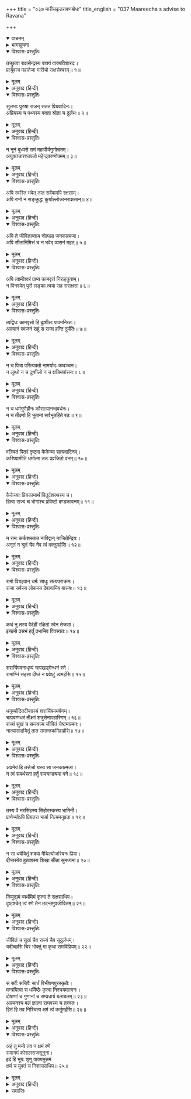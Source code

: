 +++
title = "०३७ मारीचकृतरावणबोधः"
title_english = "037 Maareecha s advise to Ravana"

+++
<details open><summary>वाचनम्</summary>
<div caption="श्रीराम-हरिसीताराममूर्ति-घनपाठिभ्यां वचनम्" class="audioEmbed" src="https://archive.org/download/Ramayana-recitation-Sriram-harisItArAmamUrti-Ghanapaati-v2/Kanda_3/Kanda_3_ARK-037-Maarichakruthaha_Ravana_Bodhaha.mp3"></div>
</details>

<details><summary>भागसूचना</summary>

37. मारीचका रावणको श्रीरामचन्द्रजीके गुण और प्रभाव बताकर सीताहरणके उद्योगसे रोकना
</details>

<details open><summary>विश्वास-प्रस्तुतिः</summary>

तच्छ्रुत्वा राक्षसेन्द्रस्य वाक्यं वाक्यविशारदः।  
प्रत्युवाच महातेजा मारीचो राक्षसेश्वरम्॥ १॥
</details>

<details><summary>मूलम्</summary>

तच्छ्रुत्वा राक्षसेन्द्रस्य वाक्यं वाक्यविशारदः।  
प्रत्युवाच महातेजा मारीचो राक्षसेश्वरम्॥ १॥
</details>

<details><summary>अनुवाद (हिन्दी)</summary>

राक्षसराज रावणकी पूर्वोक्त बात सुनकर बातचीत करनेमें कुशल महातेजस्वी मारीचने उसे इस प्रकार उत्तर दिया—॥ १॥
</details>

<details open><summary>विश्वास-प्रस्तुतिः</summary>

सुलभाः पुरुषा राजन् सततं प्रियवादिनः।  
अप्रियस्य च पथ्यस्य वक्ता श्रोता च दुर्लभः॥ २॥
</details>

<details><summary>मूलम्</summary>

सुलभाः पुरुषा राजन् सततं प्रियवादिनः।  
अप्रियस्य च पथ्यस्य वक्ता श्रोता च दुर्लभः॥ २॥
</details>

<details><summary>अनुवाद (हिन्दी)</summary>

‘राजन्! सदा प्रिय वचन बोलनेवाले पुरुष तो सर्वत्र सुलभ होते हैं; परंतु जो अप्रिय होनेपर भी हितकर हो, ऐसी बातके कहने और सुननेवाले दोनों ही दुर्लभ हैं॥ २॥
</details>

<details open><summary>विश्वास-प्रस्तुतिः</summary>

न नूनं बुध्यसे रामं महावीर्यगुणोन्नतम्।  
अयुक्तचारश्चपलो महेन्द्रवरुणोपमम्॥ ३॥
</details>

<details><summary>मूलम्</summary>

न नूनं बुध्यसे रामं महावीर्यगुणोन्नतम्।  
अयुक्तचारश्चपलो महेन्द्रवरुणोपमम्॥ ३॥
</details>

<details><summary>अनुवाद (हिन्दी)</summary>

‘तुम कोई गुप्तचर तो रखते नहीं और तुम्हारा हृदय भी बहुत ही चञ्चल है; अतः निश्चय ही तुम श्रीरामचन्द्रजीको बिलकुल नहीं जानते। वे पराक्रमोचित गुणोंमें बहुत बढ़े-चढ़े तथा इन्द्र और वरुणके समान हैं॥ ३॥
</details>

<details open><summary>विश्वास-प्रस्तुतिः</summary>

अपि स्वस्ति भवेत् तात सर्वेषामपि रक्षसाम्।  
अपि रामो न सङ्क्रुद्धः कुर्याल्लोकानराक्षसान्॥ ४॥
</details>

<details><summary>मूलम्</summary>

अपि स्वस्ति भवेत् तात सर्वेषामपि रक्षसाम्।  
अपि रामो न सङ्क्रुद्धः कुर्याल्लोकानराक्षसान्॥ ४॥
</details>

<details><summary>अनुवाद (हिन्दी)</summary>

‘तात! मैं तो यही चाहता हूँ कि समस्त राक्षसोंका कल्याण हो। कहीं ऐसा न हो कि श्रीरामचन्द्रजी अत्यन्त कुपित हो समस्त लोकोंको राक्षसोंसे शून्य कर दें?॥ ४॥
</details>

<details open><summary>विश्वास-प्रस्तुतिः</summary>

अपि ते जीवितान्ताय नोत्पन्ना जनकात्मजा।  
अपि सीतानिमित्तं च न भवेद् व्यसनं महत्॥ ५॥
</details>

<details><summary>मूलम्</summary>

अपि ते जीवितान्ताय नोत्पन्ना जनकात्मजा।  
अपि सीतानिमित्तं च न भवेद् व्यसनं महत्॥ ५॥
</details>

<details><summary>अनुवाद (हिन्दी)</summary>

‘जनकनन्दिनी सीता तुम्हारे जीवनका अन्त करनेके लिये तो नहीं उत्पन्न हुई है? कहीं ऐसा न हो कि सीताके कारण तुम्हारे ऊपर कोई बहुत बड़ा सङ्कट आ जाय?॥ ५॥
</details>

<details open><summary>विश्वास-प्रस्तुतिः</summary>

अपि त्वामीश्वरं प्राप्य कामवृत्तं निरङ्कुशम्।  
न विनश्येत् पुरी लङ्का त्वया सह सराक्षसा॥ ६॥
</details>

<details><summary>मूलम्</summary>

अपि त्वामीश्वरं प्राप्य कामवृत्तं निरङ्कुशम्।  
न विनश्येत् पुरी लङ्का त्वया सह सराक्षसा॥ ६॥
</details>

<details><summary>अनुवाद (हिन्दी)</summary>

‘तुम-जैसे स्वेच्छाचारी और उच्छृङ्खल राजाको पाकर लङ्कापुरी तुम्हारे और राक्षसोंके साथ ही नष्ट न हो जाय?॥ ६॥
</details>

<details open><summary>विश्वास-प्रस्तुतिः</summary>

त्वद्विधः कामवृत्तो हि दुःशीलः पापमन्त्रितः।  
आत्मानं स्वजनं राष्ट्रं स राजा हन्ति दुर्मतिः॥ ७॥
</details>

<details><summary>मूलम्</summary>

त्वद्विधः कामवृत्तो हि दुःशीलः पापमन्त्रितः।  
आत्मानं स्वजनं राष्ट्रं स राजा हन्ति दुर्मतिः॥ ७॥
</details>

<details><summary>अनुवाद (हिन्दी)</summary>

‘जो राजा तुम्हारे समान दुराचारी, स्वेच्छाचारी, पापपूर्ण विचार रखनेवाला और खोटी बुद्धिवाला होता है, वह अपना, अपने स्वजनोंका तथा समूचे राष्ट्रका भी विनाश कर डालता है॥ ७॥
</details>

<details open><summary>विश्वास-प्रस्तुतिः</summary>

न च पित्रा परित्यक्तो नामर्यादः कथञ्चन।  
न लुब्धो न च दुःशीलो न च क्षत्रियपांसनः॥ ८॥
</details>

<details><summary>मूलम्</summary>

न च पित्रा परित्यक्तो नामर्यादः कथञ्चन।  
न लुब्धो न च दुःशीलो न च क्षत्रियपांसनः॥ ८॥
</details>

<details><summary>अनुवाद (हिन्दी)</summary>

‘श्रीरामचन्द्रजी न तो पिताद्वारा त्यागे या निकाले गये हैं, न उन्होंने धर्मकी मर्यादाका किसी तरह त्याग किया है, न वे लोभी, न दूषित आचार-विचारवाले और न क्षत्रियकुल-कलङ्क ही हैं॥ ८॥
</details>

<details open><summary>विश्वास-प्रस्तुतिः</summary>

न च धर्मगुणैर्हीनः कौसल्यानन्दवर्धनः।  
न च तीक्ष्णो हि भूतानां सर्वभूतहिते रतः॥ ९॥
</details>

<details><summary>मूलम्</summary>

न च धर्मगुणैर्हीनः कौसल्यानन्दवर्धनः।  
न च तीक्ष्णो हि भूतानां सर्वभूतहिते रतः॥ ९॥
</details>

<details><summary>अनुवाद (हिन्दी)</summary>

‘कौसल्याका आनन्द बढ़ानेवाले श्रीराम धर्मसम्बन्धी गुणोंसे हीन नहीं हुए हैं। उनका स्वभाव भी किसी प्राणीके प्रति तीखा नहीं है। वे सदा समस्त प्राणियोंके हितमें ही तत्पर रहते हैं॥ ९॥
</details>

<details open><summary>विश्वास-प्रस्तुतिः</summary>

वञ्चितं पितरं दृष्ट्वा कैकेय्या सत्यवादिनम्।  
करिष्यामीति धर्मात्मा ततः प्रव्रजितो वनम्॥ १०॥
</details>

<details><summary>मूलम्</summary>

वञ्चितं पितरं दृष्ट्वा कैकेय्या सत्यवादिनम्।  
करिष्यामीति धर्मात्मा ततः प्रव्रजितो वनम्॥ १०॥
</details>

<details><summary>अनुवाद (हिन्दी)</summary>

‘रानी कैकेयीने पिताको धोखेमें डालकर मेरे वनवासका वर माँग लिया—यह देखकर धर्मात्मा श्रीरामने मन-ही-मन यह निश्चय किया कि मैं पिताको सत्यवादी बनाऊँगा (उनके दिये हुए वर या वचनको पूरा करूँगा); इस निश्चयके अनुसार वे स्वयं ही वनको चल दिये॥ १०॥
</details>

<details open><summary>विश्वास-प्रस्तुतिः</summary>

कैकेय्याः प्रियकामार्थं पितुर्दशरथस्य च।  
हित्वा राज्यं च भोगांश्च प्रविष्टो दण्डकावनम्॥ ११॥
</details>

<details><summary>मूलम्</summary>

कैकेय्याः प्रियकामार्थं पितुर्दशरथस्य च।  
हित्वा राज्यं च भोगांश्च प्रविष्टो दण्डकावनम्॥ ११॥
</details>

<details><summary>अनुवाद (हिन्दी)</summary>

‘माता कैकेयी और पिता राजा दशरथका प्रिय करनेकी इच्छासे ही वे स्वयं राज्य और भोगोंका परित्याग करके दण्डकवनमें प्रविष्ट हुए हैं॥ ११॥
</details>

<details open><summary>विश्वास-प्रस्तुतिः</summary>

न रामः कर्कशस्तात नाविद्वान् नाजितेन्द्रियः।  
अनृतं न श्रुतं चैव नैव त्वं वक्तुमर्हसि॥ १२॥
</details>

<details><summary>मूलम्</summary>

न रामः कर्कशस्तात नाविद्वान् नाजितेन्द्रियः।  
अनृतं न श्रुतं चैव नैव त्वं वक्तुमर्हसि॥ १२॥
</details>

<details><summary>अनुवाद (हिन्दी)</summary>

‘तात! श्रीराम क्रूर नहीं हैं। वे मूर्ख और अजितेन्द्रिय भी नहीं हैं। श्रीराममें मिथ्याभाषणका दोष मैंने कभी नहीं सुना है; अतः उनके विषयमें तुम्हें ऐसी उलटी बातें कभी नहीं कहनी चाहिये॥ १२॥
</details>

<details open><summary>विश्वास-प्रस्तुतिः</summary>

रामो विग्रहवान् धर्मः साधुः सत्यपराक्रमः।  
राजा सर्वस्य लोकस्य देवानामिव वासवः॥ १३॥
</details>

<details><summary>मूलम्</summary>

रामो विग्रहवान् धर्मः साधुः सत्यपराक्रमः।  
राजा सर्वस्य लोकस्य देवानामिव वासवः॥ १३॥
</details>

<details><summary>अनुवाद (हिन्दी)</summary>

‘श्रीराम धर्मके मूर्तिमान् स्वरूप हैं। वे साधु और सत्यपराक्रमी हैं। जैसे इन्द्र समस्त देवताओंके अधिपति हैं, उसी प्रकार श्रीराम भी सम्पूर्ण जगत् के राजा हैं॥ १३॥
</details>

<details open><summary>विश्वास-प्रस्तुतिः</summary>

कथं नु तस्य वैदेहीं रक्षितां स्वेन तेजसा।  
इच्छसे प्रसभं हर्तुं प्रभामिव विवस्वतः॥ १४॥
</details>

<details><summary>मूलम्</summary>

कथं नु तस्य वैदेहीं रक्षितां स्वेन तेजसा।  
इच्छसे प्रसभं हर्तुं प्रभामिव विवस्वतः॥ १४॥
</details>

<details><summary>अनुवाद (हिन्दी)</summary>

‘उनकी पत्नी विदेहराजकुमारी सीता अपने ही पातिव्रत्यके तेजसे सुरक्षित हैं। जैसे सूर्यकी प्रभा उससे अलग नहीं की जा सकती, उसी तरह सीताको श्रीरामसे अलग करना असम्भव है। ऐसी दशामें तुम बलपूर्वक उनका अपहरण कैसे करना चाहते हो?॥ १४॥
</details>

<details open><summary>विश्वास-प्रस्तुतिः</summary>

शरार्चिषमनाधृष्यं चापखड्गेन्धनं रणे।  
रामाग्निं सहसा दीप्तं न प्रवेष्टुं त्वमर्हसि॥ १५॥
</details>

<details><summary>मूलम्</summary>

शरार्चिषमनाधृष्यं चापखड्गेन्धनं रणे।  
रामाग्निं सहसा दीप्तं न प्रवेष्टुं त्वमर्हसि॥ १५॥
</details>

<details><summary>अनुवाद (हिन्दी)</summary>

‘श्रीराम प्रज्वलित अग्निके समान हैं। बाण ही उस अग्निकी ज्वाला है। धनुष और खड्ग ही उसके लिये ईंधनका काम करते हैं। तुम्हें युद्धके लिये सहसा उस अग्निमें प्रवेश नहीं करना चाहिये॥ १५॥
</details>

<details open><summary>विश्वास-प्रस्तुतिः</summary>

धनुर्व्यादितदीप्तास्यं शरार्चिषममर्षणम्।  
चापबाणधरं तीक्ष्णं शत्रुसेनापहारिणम्॥ १६॥  
राज्यं सुखं च सन्त्यज्य जीवितं चेष्टमात्मनः।  
नात्यासादयितुं तात रामान्तकमिहार्हसि॥ १७॥
</details>

<details><summary>मूलम्</summary>

धनुर्व्यादितदीप्तास्यं शरार्चिषममर्षणम्।  
चापबाणधरं तीक्ष्णं शत्रुसेनापहारिणम्॥ १६॥  
राज्यं सुखं च सन्त्यज्य जीवितं चेष्टमात्मनः।  
नात्यासादयितुं तात रामान्तकमिहार्हसि॥ १७॥
</details>

<details><summary>अनुवाद (हिन्दी)</summary>

‘तात! धनुष ही जिसका फैला हुआ दीप्तिमान् मुख है और बाण ही प्रभा है, जो अमर्षमें भरा हुआ है, धनुष और बाण धारण किये खड़ा है, रोषवश तीखे स्वभावका परिचय देता है और शत्रुसेनाके प्राण लेनेमें समर्थ है, उस रामरूपी यमराजके पास तुम्हें यहाँ अपने राज्यसुख और प्यारे प्राणोंका मोह छोड़कर सहसा नहीं जाना चाहिये॥ १६-१७॥
</details>

<details open><summary>विश्वास-प्रस्तुतिः</summary>

अप्रमेयं हि तत्तेजो यस्य सा जनकात्मजा।  
न त्वं समर्थस्तां हर्तुं रामचापाश्रयां वने॥ १८॥
</details>

<details><summary>मूलम्</summary>

अप्रमेयं हि तत्तेजो यस्य सा जनकात्मजा।  
न त्वं समर्थस्तां हर्तुं रामचापाश्रयां वने॥ १८॥
</details>

<details><summary>अनुवाद (हिन्दी)</summary>

‘जनककिशोरी सीता जिनकी धर्मपत्नी हैं, उनका तेज अप्रमेय है। श्रीरामचन्द्रजीका धनुष उनका आश्रय है, अतः तुममें इतनी शक्ति नहीं है कि वनमें उनका अपहरण कर सको॥ १८॥
</details>

<details open><summary>विश्वास-प्रस्तुतिः</summary>

तस्य वै नरसिंहस्य सिंहोरस्कस्य भामिनी।  
प्राणेभ्योऽपि प्रियतरा भार्या नित्यमनुव्रता॥ १९॥
</details>

<details><summary>मूलम्</summary>

तस्य वै नरसिंहस्य सिंहोरस्कस्य भामिनी।  
प्राणेभ्योऽपि प्रियतरा भार्या नित्यमनुव्रता॥ १९॥
</details>

<details><summary>अनुवाद (हिन्दी)</summary>

‘श्रीरामचन्द्रजी मनुष्योंमें सिंहके समान पराक्रमी हैं। उनका वक्षःस्थल सिंहके समान उन्नत है। भामिनी सीता उनकी प्राणोंसे भी अधिक प्रियतमा पत्नी हैं। वे सदा अपने पतिका ही अनुसरण करती हैं॥ १९॥
</details>

<details open><summary>विश्वास-प्रस्तुतिः</summary>

न सा धर्षयितुं शक्या मैथिल्योजस्विनः प्रिया।  
दीप्तस्येव हुताशस्य शिखा सीता सुमध्यमा॥ २०॥
</details>

<details><summary>मूलम्</summary>

न सा धर्षयितुं शक्या मैथिल्योजस्विनः प्रिया।  
दीप्तस्येव हुताशस्य शिखा सीता सुमध्यमा॥ २०॥
</details>

<details><summary>अनुवाद (हिन्दी)</summary>

‘मिथिलेशकुमारी सीता ओजस्वी श्रीरामकी प्यारी पत्नी हैं। वे प्रज्वलित अग्निकी ज्वालाके समान असह्य हैं, अतः उन सुन्दरी सीतापर बलात् नहीं किया जा सकता॥ २०॥
</details>

<details open><summary>विश्वास-प्रस्तुतिः</summary>

किमुद्यमं व्यर्थमिमं कृत्वा ते राक्षसाधिप।  
दृष्टश्चेत् त्वं रणे तेन तदन्तमुपजीवितम्॥ २१॥
</details>

<details><summary>मूलम्</summary>

किमुद्यमं व्यर्थमिमं कृत्वा ते राक्षसाधिप।  
दृष्टश्चेत् त्वं रणे तेन तदन्तमुपजीवितम्॥ २१॥
</details>

<details><summary>अनुवाद (हिन्दी)</summary>

‘राक्षसराज! यह व्यर्थका उद्योग करनेसे तुम्हें क्या लाभ होगा? जिस दिन युद्धमें तुम्हारे ऊपर श्रीरामकी दृष्टि पड़ जाय, उसी दिन तुम अपने जीवनका अन्त समझना॥ २१॥
</details>

<details open><summary>विश्वास-प्रस्तुतिः</summary>

जीवितं च सुखं चैव राज्यं चैव सुदुर्लभम्।  
यदीच्छसि चिरं भोक्तुं मा कृथा रामविप्रियम्॥ २२॥
</details>

<details><summary>मूलम्</summary>

जीवितं च सुखं चैव राज्यं चैव सुदुर्लभम्।  
यदीच्छसि चिरं भोक्तुं मा कृथा रामविप्रियम्॥ २२॥
</details>

<details><summary>अनुवाद (हिन्दी)</summary>

‘यदि तुम अपने जीवनका, सुखका और परम दुर्लभ राज्यका चिरकालतक उपभोग करना चाहते हो तो श्रीरामका अपराध न करो॥ २२॥
</details>

<details open><summary>विश्वास-प्रस्तुतिः</summary>

स सर्वैः सचिवैः सार्धं विभीषणपुरस्कृतैः।  
मन्त्रयित्वा स धर्मिष्ठैः कृत्वा निश्चयमात्मनः।  
दोषाणां च गुणानां च सम्प्रधार्य बलाबलम्॥ २३॥  
आत्मनश्च बलं ज्ञात्वा राघवस्य च तत्त्वतः।  
हितं हि तव निश्चित्य क्षमं त्वं कर्तुमर्हसि॥ २४॥
</details>

<details><summary>मूलम्</summary>

स सर्वैः सचिवैः सार्धं विभीषणपुरस्कृतैः।  
मन्त्रयित्वा स धर्मिष्ठैः कृत्वा निश्चयमात्मनः।  
दोषाणां च गुणानां च सम्प्रधार्य बलाबलम्॥ २३॥  
आत्मनश्च बलं ज्ञात्वा राघवस्य च तत्त्वतः।  
हितं हि तव निश्चित्य क्षमं त्वं कर्तुमर्हसि॥ २४॥
</details>

<details><summary>अनुवाद (हिन्दी)</summary>

‘तुम विभीषण आदि सभी धर्मात्मा मन्त्रियोंके साथ सलाह करके अपने कर्तव्यका निश्चय करो। अपने और श्रीरामके दोषों तथा गुणोंके बलाबलपर भलीभाँति विचार करके अपनी और श्रीरामचन्द्रजीकी शक्तिको ठीक-ठीक समझ लो। फिर क्या करनेसे तुम्हारा हित होगा, इसका निश्चय करके जो उचित जान पड़े, वही कार्य तुम्हें करना चाहिये॥ २३-२४॥
</details>

<details open><summary>विश्वास-प्रस्तुतिः</summary>

अहं तु मन्ये तव न क्षमं रणे  
समागमं कोसलराजसूनुना।  
इदं हि भूयः शृणु वाक्यमुत्तमं  
क्षमं च युक्तं च निशाचराधिप॥ २५॥
</details>

<details><summary>मूलम्</summary>

अहं तु मन्ये तव न क्षमं रणे  
समागमं कोसलराजसूनुना।  
इदं हि भूयः शृणु वाक्यमुत्तमं  
क्षमं च युक्तं च निशाचराधिप॥ २५॥
</details>

<details><summary>अनुवाद (हिन्दी)</summary>

‘निशाचरराज! मैं तो समझता हूँ कि कोसलराजकुमार श्रीरामचन्द्रजीके साथ तुम्हारा युद्ध करना उचित नहीं है। अब पुनः मेरी एक बात और सुनो, यह तुम्हारे लिये बहुत ही उत्तम, उचित और उपयुक्त सिद्ध होगी’॥ २५॥
</details>

<details><summary>समाप्तिः</summary>

इत्यार्षे श्रीमद्रामायणे वाल्मीकीये आदिकाव्येऽरण्यकाण्डे सप्तत्रिंशः सर्गः॥ ३७॥  
इस प्रकार श्रीवाल्मीकिनिर्मित आर्षरामायण आदिकाव्यके अरण्यकाण्डमें सैंतीसवाँ सर्ग पूरा हुआ॥ ३७॥
</details>

